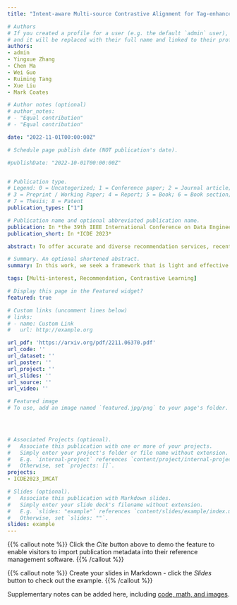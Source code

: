 ```yaml
---
title: "Intent-aware Multi-source Contrastive Alignment for Tag-enhanced Recommendation"

# Authors
# If you created a profile for a user (e.g. the default `admin` user), write the username (folder name) here 
# and it will be replaced with their full name and linked to their profile.
authors:
- admin
- Yingxue Zhang
- Chen Ma
- Wei Guo
- Ruiming Tang
- Xue Liu
- Mark Coates

# Author notes (optional)
# author_notes:
# - "Equal contribution"
# - "Equal contribution"

date: "2022-11-01T00:00:00Z"

# Schedule page publish date (NOT publication's date).

#publishDate: "2022-10-01T00:00:00Z"


# Publication type.
# Legend: 0 = Uncategorized; 1 = Conference paper; 2 = Journal article;
# 3 = Preprint / Working Paper; 4 = Report; 5 = Book; 6 = Book section;
# 7 = Thesis; 8 = Patent
publication_types: ["1"]

# Publication name and optional abbreviated publication name.
publication: In *the 39th IEEE International Conference on Data Engineering*
publication_short: In *ICDE 2023*

abstract: To offer accurate and diverse recommendation services, recent methods use auxiliary information to foster the learning process of user and item representations. Many stateof-the-art (SOTA) methods fuse different sources of information (user, item, knowledge graph, tags, etc.) into a graph and use Graph Neural Networks (GNNs) to introduce the auxiliary information through the message passing paradigm. In this work, we seek an alternative framework that is light and effective through self-supervised learning across different sources of information, particularly for the commonly accessible item tag information. We use a self-supervision signal to pair users with the auxiliary information (tags) associated with the items they have interacted with before. To achieve the pairing, we create a proxy training task. For a given item, the model predicts which is the correct pairing between the representations obtained from the users that have interacted with this item and the tags assigned to it. This design provides an efficient solution, using the auxiliary information directly to enhance the quality of user and item embeddings. User behavior in recommendation systems is driven by the complex interactions of many factors behind the users’ decision-making processes. To make the pairing process more fine-grained and avoid embedding collapse, we propose a user intent-aware self-supervised pairing process where we split the user embeddings into multiple sub-embedding vectors. Each sub-embedding vector captures a specific user intent via self-supervised alignment with a particular cluster of tags. We integrate our designed framework with various recommendation models, demonstrating its flexibility and compatibility. Through comparison with numerous SOTA methods on seven real-world datasets, we show that our method can achieve better performance while requiring less training time. This indicates the potential of applying our approach on web-scale datasets.

# Summary. An optional shortened abstract.
summary: In this work, we seek a framework that is light and effective through self-supervised learning across different sources of information, particularly for the commonly accessible item tag information, to offer accurate recommendations. We construct a self-supervision signal to better fuse the multi-source information. We further extend it as an intent-aware self-supervised pairing process to distinguish different user interests behind the users’ decision-making processes.

tags: [Multi-interest, Recommendation, Contrastive Learning]

# Display this page in the Featured widget?
featured: true

# Custom links (uncomment lines below)
# links:
# - name: Custom Link
#   url: http://example.org

url_pdf: 'https://arxiv.org/pdf/2211.06370.pdf'
url_code: ''
url_dataset: ''
url_poster: ''
url_project: ''
url_slides: ''
url_source: ''
url_video: ''

# Featured image
# To use, add an image named `featured.jpg/png` to your page's folder. 

  


# Associated Projects (optional).
#   Associate this publication with one or more of your projects.
#   Simply enter your project's folder or file name without extension.
#   E.g. `internal-project` references `content/project/internal-project/index.md`.
#   Otherwise, set `projects: []`.
projects:
- ICDE2023_IMCAT

# Slides (optional).
#   Associate this publication with Markdown slides.
#   Simply enter your slide deck's filename without extension.
#   E.g. `slides: "example"` references `content/slides/example/index.md`.
#   Otherwise, set `slides: ""`.
slides: example
---
```


{{% callout note %}}
Click the *Cite* button above to demo the feature to enable visitors to import publication metadata into their reference management software.
{{% /callout %}}

{{% callout note %}}
Create your slides in Markdown - click the *Slides* button to check out the example.
{{% /callout %}}

Supplementary notes can be added here, including [code, math, and images](https://wowchemy.com/docs/writing-markdown-latex/).
